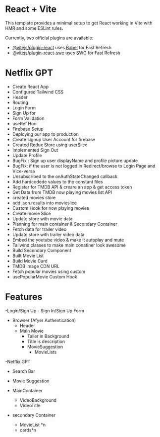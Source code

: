 # React + Vite

This template provides a minimal setup to get React working in Vite with HMR and some ESLint rules.

Currently, two official plugins are available:

- [@vitejs/plugin-react](https://github.com/vitejs/vite-plugin-react/blob/main/packages/plugin-react/README.md) uses [Babel](https://babeljs.io/) for Fast Refresh
- [@vitejs/plugin-react-swc](https://github.com/vitejs/vite-plugin-react-swc) uses [SWC](https://swc.rs/) for Fast Refresh

# Netflix GPT

- Create React App
- Configured Tailwind CSS
- Header
- Routing
- Login Form
- Sign Up for
- Form Validation
- useRef Hoo    
- Firebase Setup
- Deploying our app to production
- Create signup User Account for firebase
- Created Redux Store using userSlice
- Implemented Sign Out
- Update Profile
- BugFix : Sign up user displayName and profile picture update
- BugFix: if the user is not logged in Redirect/browse to Login Page and Vice-versa 
- Unsubscribed to the onAuthStateChanged callback
- Add hardcodede values to the constant files
- Register for TMDB API & creare an app & get access token
- Get  Data from TMDB now playing movies list API
- created movies store
- add json.results into movieslice
- Custom Hook for now playing movies
- Create movie Slice
- Update store with movie data
- Planning for main container & Secondary Container
- Fetch data for trailer video
- Update store with trailer video data
- Embed the youtube video & make it autoplay and mute
- Tailwind classes to make main conatiner look awesome
- Build Secondary Component
- Built Movie List
- Build Movie Card
- TMDB image CDN URL
- Fetch popular movies using custom 
- usePopularMovie Custom Hook


# Features
-Login/Sign Up
    - Sign In/Sign Up Form
- Browser (Afyer Authentication)
    - Header
    - Main Movie
        - Tailer in Background
        - Title is description
        - MovieSuggestion
            - MovieLists

-Netflix GPT
  - Search Bar
  - Movie Suggestion


 - MainContainer
    - VideoBackground
    - VideoTitle
 - secondary Container
    - MovieList *n
    - cards*n